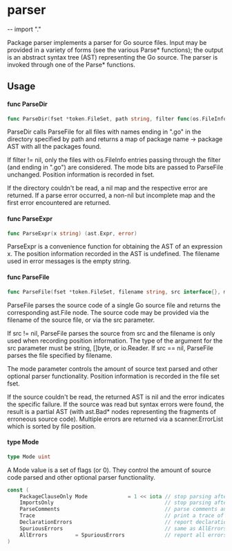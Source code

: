 # parser
--
    import "."

Package parser implements a parser for Go source files. Input may be provided in
a variety of forms (see the various Parse* functions); the output is an abstract
syntax tree (AST) representing the Go source. The parser is invoked through one
of the Parse* functions.

## Usage

#### func  ParseDir

```go
func ParseDir(fset *token.FileSet, path string, filter func(os.FileInfo) bool, mode Mode) (pkgs map[string]*ast.Package, first error)
```
ParseDir calls ParseFile for all files with names ending in ".go" in the
directory specified by path and returns a map of package name -> package AST
with all the packages found.

If filter != nil, only the files with os.FileInfo entries passing through the
filter (and ending in ".go") are considered. The mode bits are passed to
ParseFile unchanged. Position information is recorded in fset.

If the directory couldn't be read, a nil map and the respective error are
returned. If a parse error occurred, a non-nil but incomplete map and the first
error encountered are returned.

#### func  ParseExpr

```go
func ParseExpr(x string) (ast.Expr, error)
```
ParseExpr is a convenience function for obtaining the AST of an expression x.
The position information recorded in the AST is undefined. The filename used in
error messages is the empty string.

#### func  ParseFile

```go
func ParseFile(fset *token.FileSet, filename string, src interface{}, mode Mode) (f *ast.File, err error)
```
ParseFile parses the source code of a single Go source file and returns the
corresponding ast.File node. The source code may be provided via the filename of
the source file, or via the src parameter.

If src != nil, ParseFile parses the source from src and the filename is only
used when recording position information. The type of the argument for the src
parameter must be string, []byte, or io.Reader. If src == nil, ParseFile parses
the file specified by filename.

The mode parameter controls the amount of source text parsed and other optional
parser functionality. Position information is recorded in the file set fset.

If the source couldn't be read, the returned AST is nil and the error indicates
the specific failure. If the source was read but syntax errors were found, the
result is a partial AST (with ast.Bad* nodes representing the fragments of
erroneous source code). Multiple errors are returned via a scanner.ErrorList
which is sorted by file position.

#### type Mode

```go
type Mode uint
```

A Mode value is a set of flags (or 0). They control the amount of source code
parsed and other optional parser functionality.

```go
const (
	PackageClauseOnly Mode             = 1 << iota // stop parsing after package clause
	ImportsOnly                                    // stop parsing after import declarations
	ParseComments                                  // parse comments and add them to AST
	Trace                                          // print a trace of parsed productions
	DeclarationErrors                              // report declaration errors
	SpuriousErrors                                 // same as AllErrors, for backward-compatibility
	AllErrors         = SpuriousErrors             // report all errors (not just the first 10 on different lines)
)
```
